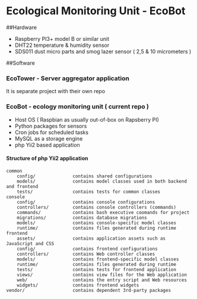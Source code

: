 
# Ecological Monitoring Unit - EcoBot

##Hardware 

- Raspberry PI3+ model B or similar unit
- DHT22 temperature  & humidity sensor
- SDS011 dust micro parts and smog lazer sensor ( 2,5 & 10 micrometers )

##Software

### EcoTower - Server aggregator application

It is separate project with their own repo
 
### EcoBot - ecology monitoring unit ( current repo )

- Host OS ( Raspbian as usually out-of-box on Rapsberry PI)
- Python packages for sensors
- Cron jobs for scheduled tasks
- MySQL as a storage engine
- php Yii2 based application

#### Structure of php Yii2 application

```
common
    config/              contains shared configurations
    models/              contains model classes used in both backend and frontend
    tests/               contains tests for common classes    
console
    config/              contains console configurations
    controllers/         contains console controllers (commands)
    commands/            contains bash executive coomands for project
    migrations/          contains database migrations
    models/              contains console-specific model classes
    runtime/             contains files generated during runtime
frontend
    assets/              contains application assets such as JavaScript and CSS
    config/              contains frontend configurations
    controllers/         contains Web controller classes
    models/              contains frontend-specific model classes
    runtime/             contains files generated during runtime
    tests/               contains tests for frontend application
    views/               contains view files for the Web application
    web/                 contains the entry script and Web resources
    widgets/             contains frontend widgets
vendor/                  contains dependent 3rd-party packages
```